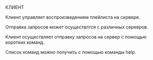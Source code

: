 КЛИЕНТ

Клиент управляет воспроизведением плейлиста на сервере.

Отправка запросов может осуществлтся с различных серевров.

Клиент осуществляет отправку запросов на сервер с помощью коротких команд.

Список команд можно получить с помощью команды help.


